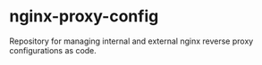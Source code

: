 # nginx-proxy-config
Repository for managing internal and external nginx reverse proxy configurations as code.
